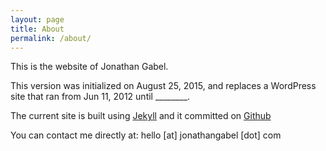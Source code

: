 ```yaml
---
layout: page
title: About
permalink: /about/
---
```


This is the website of Jonathan Gabel. 

This version was initialized on August 25, 2015, and replaces a WordPress site that ran from Jun 11, 2012 until ________.

The current site is built using [Jekyll](http://jekyllrb.com/) and it committed on [Github](https://github.com/josankapo)

You can contact me directly at: hello [at] jonathangabel [dot] com